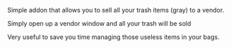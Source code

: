 Simple addon that allows you to sell all your trash items (gray) to a vendor. 

Simply open up a vendor window and all your trash will be sold

Very useful to save you time managing those useless items in your bags.

